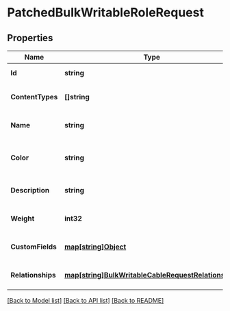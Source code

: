 # PatchedBulkWritableRoleRequest

## Properties
Name | Type | Description | Notes
------------ | ------------- | ------------- | -------------
**Id** | **string** |  | [default to null]
**ContentTypes** | **[]string** |  | [optional] [default to null]
**Name** | **string** |  | [optional] [default to null]
**Color** | **string** | RGB color in hexadecimal (e.g. 00ff00) | [optional] [default to null]
**Description** | **string** |  | [optional] [default to null]
**Weight** | **int32** |  | [optional] [default to null]
**CustomFields** | [**map[string]Object**](.md) |  | [optional] [default to null]
**Relationships** | [**map[string]BulkWritableCableRequestRelationships**](BulkWritableCableRequest_relationships.md) |  | [optional] [default to null]

[[Back to Model list]](../README.md#documentation-for-models) [[Back to API list]](../README.md#documentation-for-api-endpoints) [[Back to README]](../README.md)

